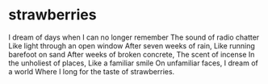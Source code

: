 # strawberries

I dream of days when
I can no longer remember
The sound of radio chatter
Like light through an open window
After seven weeks of rain,
Like running barefoot on sand 
After weeks of broken concrete,
The scent of incense
In the unholiest of places,
Like a familiar smile
On unfamiliar faces,
I dream of a world
Where I long for the taste of strawberries.
